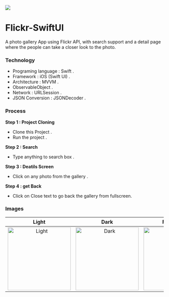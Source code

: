 ![](https://upload.wikimedia.org/wikipedia/commons/thumb/9/9b/Flickr_logo.png/640px-Flickr_logo.png)
# Flickr-SwiftUI
A photo gallery App using Flickr API, with search support and a detail page where the people can take a closer look to the photo.



### Technology
- Programing language : Swift .
- Framework : iOS (Swift UI) .
- Architecture : MVVM .
- ObservableObject .
- Network : URLSession .
- JSON Conversion : JSONDecoder .

### Process
**Step 1 : Project Cloning**
- Clone this Project .
- Run the project .

**Step 2 : Search**
- Type anything to search box .

**Step 3 : Deatils Screen**
- Click on any photo from the gallery .

**Step 4 : get Back**
- Click on Close text to go back the gallery from fullscreen.



### Images

Light             |  Dark | Fullscreen
:-------------------------:|:-------------------------:|:-------------------------:
<img src="https://raw.githubusercontent.com/trsimanto/Flicker-iOS/main/s0.png" alt="Light" width="200"/>  |  <img src="https://raw.githubusercontent.com/trsimanto/Flicker-iOS/main/s1.png" alt="Dark" width="200"/>|<img src="https://raw.githubusercontent.com/trsimanto/Flicker-iOS/main/s2.png" alt="Fullscreen" width="200"/>
